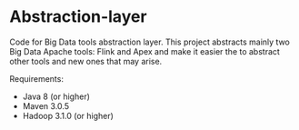 # Abstraction-layer
Code for Big Data tools abstraction layer.
This project abstracts mainly two Big Data Apache tools: Flink and Apex
and make it easier the to abstract other tools and new ones that may arise.

Requirements:
- Java 8 (or higher)
- Maven 3.0.5
- Hadoop 3.1.0 (or higher)
